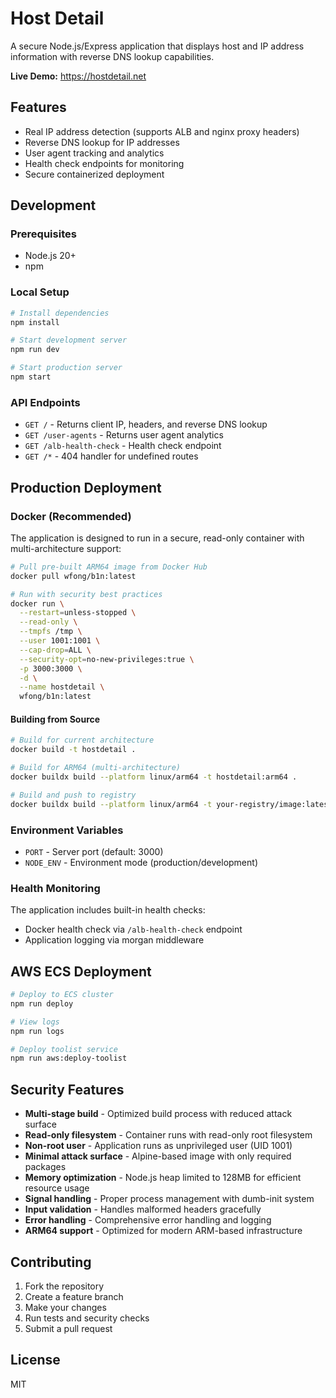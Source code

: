 # Host Detail

A secure Node.js/Express application that displays host and IP address information with reverse DNS lookup capabilities.

**Live Demo:** https://hostdetail.net

## Features

- Real IP address detection (supports ALB and nginx proxy headers)
- Reverse DNS lookup for IP addresses
- User agent tracking and analytics
- Health check endpoints for monitoring
- Secure containerized deployment

## Development

### Prerequisites

- Node.js 20+
- npm

### Local Setup

```bash
# Install dependencies
npm install

# Start development server
npm run dev

# Start production server
npm start
```

### API Endpoints

- `GET /` - Returns client IP, headers, and reverse DNS lookup
- `GET /user-agents` - Returns user agent analytics
- `GET /alb-health-check` - Health check endpoint
- `GET /*` - 404 handler for undefined routes

## Production Deployment

### Docker (Recommended)

The application is designed to run in a secure, read-only container with multi-architecture support:

```bash
# Pull pre-built ARM64 image from Docker Hub
docker pull wfong/b1n:latest

# Run with security best practices
docker run \
  --restart=unless-stopped \
  --read-only \
  --tmpfs /tmp \
  --user 1001:1001 \
  --cap-drop=ALL \
  --security-opt=no-new-privileges:true \
  -p 3000:3000 \
  -d \
  --name hostdetail \
  wfong/b1n:latest
```

#### Building from Source

```bash
# Build for current architecture
docker build -t hostdetail .

# Build for ARM64 (multi-architecture)
docker buildx build --platform linux/arm64 -t hostdetail:arm64 .

# Build and push to registry
docker buildx build --platform linux/arm64 -t your-registry/image:latest --push .
```

### Environment Variables

- `PORT` - Server port (default: 3000)
- `NODE_ENV` - Environment mode (production/development)

### Health Monitoring

The application includes built-in health checks:
- Docker health check via `/alb-health-check` endpoint
- Application logging via morgan middleware

## AWS ECS Deployment

```bash
# Deploy to ECS cluster
npm run deploy

# View logs
npm run logs

# Deploy toolist service
npm run aws:deploy-toolist
```

## Security Features

- **Multi-stage build** - Optimized build process with reduced attack surface
- **Read-only filesystem** - Container runs with read-only root filesystem
- **Non-root user** - Application runs as unprivileged user (UID 1001)
- **Minimal attack surface** - Alpine-based image with only required packages
- **Memory optimization** - Node.js heap limited to 128MB for efficient resource usage
- **Signal handling** - Proper process management with dumb-init system
- **Input validation** - Handles malformed headers gracefully
- **Error handling** - Comprehensive error handling and logging
- **ARM64 support** - Optimized for modern ARM-based infrastructure

## Contributing

1. Fork the repository
2. Create a feature branch
3. Make your changes
4. Run tests and security checks
5. Submit a pull request

## License

MIT
